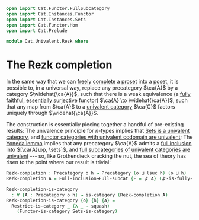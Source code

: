 ```agda
open import Cat.Functor.FullSubcategory
open import Cat.Instances.Functor
open import Cat.Instances.Sets
open import Cat.Functor.Hom
open import Cat.Prelude

module Cat.Univalent.Rezk where
```

<!--
```agda
private variable
  o h o' h' : Level
open Precategory
open Functor
```
-->

# The Rezk completion

In the same way that we can [freely] [complete] a [proset] into a
[poset], it is possible to, in a universal way, replace any precategory
$\ca{A}$ by a category $\widehat{\ca{A}}$, such that there is a weak
equivalence (a [fully faithful], [essentially surjective] functor)
$\ca{A} \to \widehat{\ca{A}}$, such that any map from $\ca{A}$ to a
[univalent category] $\ca{C}$ factors uniquely through $\widehat{\ca{A}}$.

[freely]: Cat.Functor.Adjoint.html
[complete]: Cat.Thin.Completion.html
[proset]: Cat.Thin.html#thin-categories
[poset]: Cat.Thin.Completion.html#posets
[fully faithful]: Cat.Functor.Base.html#ff-functors
[essentially surjective]: Cat.Functor.Base.html#essential-fibres
[univalent category]: Cat.Univalent.html

The construction is essentially piecing together a handful of
pre-existing results: The univalence principle for $n$-types implies
that [Sets is a univalent category][setu], and [functor categories with
univalent codomain are univalent][funcu]; The [Yoneda lemma] implies
that any precategory $\ca{A}$ admits a [full inclusion] into
$[\ca{A}\op, \sets]$, and [full subcategories of univalent categories
are univalent][fullu] --- so, like Grothendieck cracking the nut, the
sea of theory has risen to the point where our result is trivial:

[setu]: Cat.Instances.Sets.html
[funcu]: Cat.Instances.Functor.html#functor-categories
[Yoneda lemma]: Cat.Functor.Hom.html#the-yoneda-embedding
[full inclusion]: Cat.Functor.FullSubcategory.html#from-full-inclusions
[fullu]: Cat.Functor.FullSubcategory.html#univalence

```agda
Rezk-completion : Precategory o h → Precategory (o ⊔ lsuc h) (o ⊔ h)
Rezk-completion A = Full-inclusion→Full-subcat {F = よ A} (よ-is-fully-faithful A)

Rezk-completion-is-category
  : ∀ {A : Precategory o h} → is-category (Rezk-completion A)
Rezk-completion-is-category {o} {h} {A} =
  Restrict-is-category _ (λ _ → squash)
    (Functor-is-category Sets-is-category)
```
